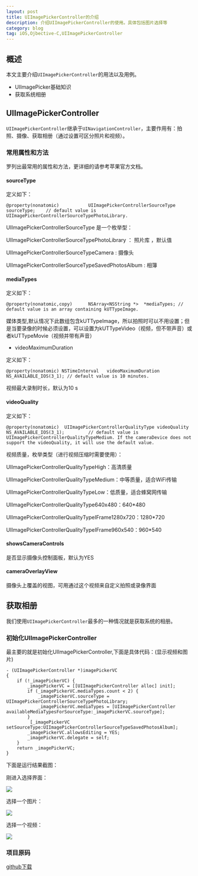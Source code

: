 ```yaml
---
layout: post
title: UIImagePickerController的介绍
description: 介绍UIImagePickerController的使用。具体包括图片选择等
category: blog
tag: iOS,Ojbective-C,UIImagePickerController
---
```


## 概述

本文主要介绍`UIImagePickerController`的用法以及用例。

* UIImagePicker基础知识
* 获取系统相册

## UIImagePickerController

`UIImagePickerController`继承于`UINavigationController`，主要作用有：拍照、摄像、获取相册（通过设置可区分照片和视频）。

### 常用属性和方法

罗列出最常用的属性和方法，更详细的请参考苹果官方文档。

#### sourceType

定义如下：

```
@property(nonatomic)           UIImagePickerControllerSourceType     sourceType;    // default value is UIImagePickerControllerSourceTypePhotoLibrary.
```
UIImagePickerControllerSourceType 是一个枚举型：

UIImagePickerControllerSourceTypePhotoLibrary ： 照片库
，默认值	

UIImagePickerControllerSourceTypeCamera : 摄像头

UIImagePickerControllerSourceTypeSavedPhotosAlbum : 相簿

####  mediaTypes

定义如下：

```
@property(nonatomic,copy)      NSArray<NSString *>  *mediaTypes; // default value is an array containing kUTTypeImage.
```
媒体类型,默认情况下此数组包含kUTTypeImage，所以拍照时可以不用设置；但是当要录像的时候必须设置，可以设置为kUTTypeVideo（视频，但不带声音）或者kUTTypeMovie（视频并带有声音）

* videoMaximumDuration

定义如下：

```
@property(nonatomic) NSTimeInterval   videoMaximumDuration NS_AVAILABLE_IOS(3_1); // default value is 10 minutes.
```
视频最大录制时长，默认为10 s

#### videoQuality

定义如下：

```
@property(nonatomic)  UIImagePickerControllerQualityType videoQuality NS_AVAILABLE_IOS(3_1);         // default value is UIImagePickerControllerQualityTypeMedium. If the cameraDevice does not support the videoQuality, it will use the default value.
```
视频质量，枚举类型（进行视频压缩时需要使用）：

UIImagePickerControllerQualityTypeHigh：高清质量

UIImagePickerControllerQualityTypeMedium：中等质量，适合WiFi传输

UIImagePickerControllerQualityTypeLow：低质量，适合蜂窝网传输

UIImagePickerControllerQualityType640x480：640*480

UIImagePickerControllerQualityTypeIFrame1280x720：1280*720

UIImagePickerControllerQualityTypeIFrame960x540：960*540

#### showsCameraControls

是否显示摄像头控制面板，默认为YES

#### cameraOverlayView

摄像头上覆盖的视图，可用通过这个视频来自定义拍照或录像界面


## 获取相册

我们使用`UIImagePickerController`最多的一种情况就是获取系统的相册。

### 初始化UIImagePickerController

最主要的就是初始化UIImagePickerController,下面是具体代码：(显示视频和图片)

```
- (UIImagePickerController *)imagePickerVC
{
    if (!_imagePickerVC) {
        _imagePickerVC = [[UIImagePickerController alloc] init];
        if (_imagePickerVC.mediaTypes.count < 2) {
            _imagePickerVC.sourceType = UIImagePickerControllerSourceTypePhotoLibrary;
            _imagePickerVC.mediaTypes = [UIImagePickerController availableMediaTypesForSourceType:_imagePickerVC.sourceType];
        }
         [_imagePickerVC setSourceType:UIImagePickerControllerSourceTypeSavedPhotosAlbum];
        _imagePickerVC.allowsEditing = YES;
        _imagePickerVC.delegate = self;
    }
    return _imagePickerVC;
}
```

下面是运行结果截图：

刚进入选择界面：

![](../../images/blog/ios_image_picker/image_picker_01.PNG)

选择一个图片：

![](../../images/blog/ios_image_picker/image_picker_02.PNG)

选择一个视频：

![](../../images/blog/ios_image_picker/image_picker_03.PNG)

### 项目原码

[github下载](https://github.com/MaxwellQi/ios_imagePicker)
